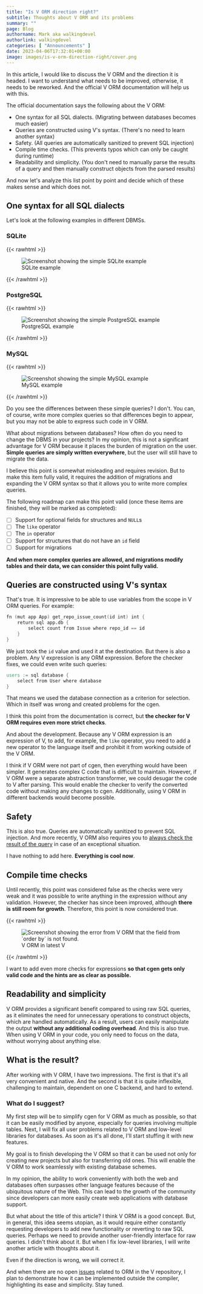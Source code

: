 ```yaml
---
title: "Is V ORM direction right?"
subtitle: Thoughts about V ORM and its problems
summary: ""
page: Blog
authorname: Mark aka walkingdevel
authorlink: walkingdevel
categories: [ "Announcements" ]
date: 2023-04-06T17:32:01+00:00
image: images/is-v-orm-direction-right/cover.png
---
```


In this article, I would like to discuss the V ORM and the direction it is headed.
I want to understand what needs to be improved, otherwise, it needs to be reworked.
And the official V ORM documentation will help us with this.

The official documentation says the following about the V ORM:

- One syntax for all SQL dialects. (Migrating between databases becomes much easier)
- Queries are constructed using V's syntax. (There's no need to learn another syntax)
- Safety. (All queries are automatically sanitized to prevent SQL injection)
- Compile time checks. (This prevents typos which can only be caught during runtime)
- Readability and simplicity. (You don't need to manually parse the results of
a query and then manually construct objects from the parsed results)

And now let's analyze this list point by point and decide which of these makes sense and which does not.

## One syntax for all SQL dialects

Let's look at the following examples in different DBMSs.

### SQLite

{{< rawhtml >}}

<figure>
<img src="/images/is-v-orm-direction-right/sqlite.png"
alt="Screenshot showing the simple SQLite example"/>
<figcaption>SQLite example</figcaption>
</figure>

{{< /rawhtml >}}

### PostgreSQL

{{< rawhtml >}}

<figure>
<img src="/images/is-v-orm-direction-right/postgres.png"
alt="Screenshot showing the simple PostgreSQL example"/>
<figcaption>PostgreSQL example</figcaption>
</figure>

{{< /rawhtml >}}

### MySQL

{{< rawhtml >}}

<figure>
<img src="/images/is-v-orm-direction-right/mysql.png"
alt="Screenshot showing the simple MySQL example"/>
<figcaption>MySQL example</figcaption>
</figure>

{{< /rawhtml >}}

Do you see the differences between these simple queries? I don't.
You can, of course, write more complex queries so that differences begin to appear,
but you may not be able to express such code in V ORM.

What about migrations between databases?
How often do you need to change the DBMS in your projects?
In my opinion, this is not a significant advantage for V ORM because it places the burden of migration on the user.
**Simple queries are simply written everywhere**, but the user will still have to migrate the data.

I believe this point is somewhat misleading and requires revision.
But to make this item fully valid, it requires the addition of migrations
and expanding the V ORM syntax so that it allows you to write more complex queries.

The following roadmap can make this point valid
(once these items are finished, they will be marked as completed):

- [ ] Support for optional fields for structures and `NULL`s
- [ ] The `like` operator
- [ ] The `in` operator
- [ ] Support for structures that do not have an `id` field
- [ ] Support for migrations

**And when more complex queries are allowed,
and migrations modify tables and their data, we can consider this point fully valid.**

## Queries are constructed using V's syntax

That's true. It is impressive to be able to use variables from the scope in V ORM queries. For example:

```v
fn (mut app App) get_repo_issue_count(id int) int {
    return sql app.db {
        select count from Issue where repo_id == id
    }
}
```

We just took the `id` value and used it at the destination. But there is also a problem.
Any V expression is any ORM expression. Before the checker fixes, we could even write such queries:

```v
users := sql database {
    select from User where database
}
```

That means we used the database connection as a criterion for selection.
Which in itself was wrong and created problems for the cgen.

I think this point from the documentation is correct,
but **the checker for V ORM requires even more strict checks**.

And about the development. Because any V ORM expression is an expression of V,
to add, for example, the `like` operator, you need to add
a new operator to the language itself and prohibit it from working outside of the V ORM.

I think if V ORM were not part of cgen, then everything would have been simpler.
It generates complex C code that is difficult to maintain.
However, if V ORM were a separate abstraction transformer,
we could desugar the code to V after parsing.
This would enable the checker to verify the converted code without making any changes to cgen.
Additionally, using V ORM in different backends would become possible.

## Safety

This is also true. Queries are automatically sanitized to prevent SQL injection.
And more recently, V ORM also requires you to
[always check the result of the query](https://github.com/vlang/v/pull/17871)
in case of an exceptional situation.

I have nothing to add here. **Everything is cool now**.

## Compile time checks

Until recently, this point was considered false as the checks were very weak
and it was possible to write anything in the expression without any validation.
However, the checker has since been improved, although **there is still room for growth**.
Therefore, this point is now considered true.

{{< rawhtml >}}

<figure>
<img src="/images/is-v-orm-direction-right/order-by.png"
alt="Screenshot showing the error from V ORM that the field from `order by` is not found."/>
<figcaption>V ORM in latest V</figcaption>
</figure>

{{< /rawhtml >}}

I want to add even more checks for expressions
**so that cgen gets only valid code and the hints are as clear as possible.**

## Readability and simplicity

V ORM provides a significant benefit compared to using raw SQL queries,
as it eliminates the need for unnecessary operations to construct objects,
which are handled automatically. As a result,
users can easily manipulate the output **without any additional coding overhead**.
And this is also true. When using V ORM in your code,
you only need to focus on the data, without worrying about anything else.

## What is the result?

After working with V ORM, I have two impressions.
The first is that it's all very convenient and native.
And the second is that it is quite inflexible, challenging to maintain,
dependent on one C backend, and hard to extend.

### What do I suggest?

My first step will be to simplify cgen for V ORM as much as possible,
so that it can be easily modified by anyone, especially for queries involving multiple tables.
Next, I will fix all user problems related to V ORM and low-level libraries for databases.
As soon as it's all done, I'll start stuffing it with new features.

My goal is to finish developing the V ORM so that it can be used not only for creating new projects
but also for transferring old ones. This will enable the V ORM to work seamlessly with existing database schemes.

In my opinion, the ability to work conveniently with both the web and databases
often surpasses other language features because of the ubiquitous nature of the Web.
This can lead to the growth of the community
since developers can more easily create web applications with database support.

But what about the title of this article? I think V ORM is a good concept.
But, in general, this idea seems utopian,
as it would require either constantly requesting developers
to add new functionality or reverting to raw SQL queries.
Perhaps we need to provide another user-friendly interface for raw queries.
I didn't think about it. But when I fix low-level libraries,
I will write another article with thoughts about it.

Even if the direction is wrong, we will correct it.

And when there are no open [issues](https://github.com/vlang/v/issues?q=is%3Aissue+is%3Aopen+orm)
related to ORM in the V repository,
I plan to demonstrate how it can be implemented outside the compiler,
highlighting its ease and simplicity. Stay tuned.
